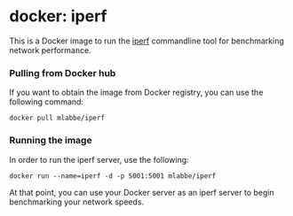 # docker: iperf

This is a Docker image to run the [iperf](http://sourceforge.net/projects/iperf/) commandline tool for benchmarking network performance.

### Pulling from Docker hub
If you want to obtain the image from Docker registry, you can use the following command:
```
docker pull mlabbe/iperf
```
### Running the image
In order to run the iperf server, use the following:
```
docker run --name=iperf -d -p 5001:5001 mlabbe/iperf
```
At that point, you can use your Docker server as an iperf server to begin
benchmarking your network speeds.
